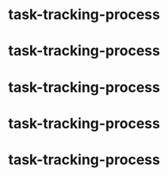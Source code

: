 # task-tracking-process
# task-tracking-process
# task-tracking-process
# task-tracking-process
# task-tracking-process
